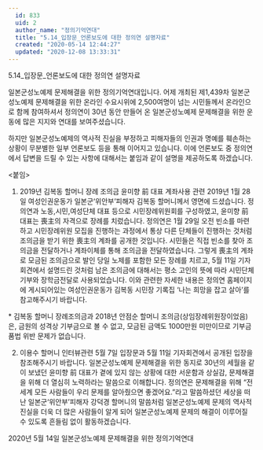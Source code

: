 ```yaml
---
  id: 833
  uid: 2
  author_name: "정의기억연대"
  title: "5.14_입장문_언론보도에 대한 정의연 설명자료"
  created: "2020-05-14 12:44:27"
  updated: "2020-12-08 13:33:31"
---
```

5.14_입장문_언론보도에 대한 정의연 설명자료


일본군성노예제 문제해결을 위한 정의기억연대입니다. 
어제 개최된 제1,439차 일본군성노예제 문제해결을 위한 온라인 수요시위에 2,500여명이 넘는 시민들께서 온라인으로 함께 참여하셔서 정의연이 30년 동안 만들어 온 일본군성노예제 문제해결을 위한 운동에 많은 지지와 연대를 보여주셨습니다. 

하지만 일본군성노예제의 역사적 진실을 부정하고 피해자들의 인권과 명예를 훼손하는 상황이 무분별한 일부 언론보도 등을 통해 이어지고 있습니다. 이에 언론보도 중 정의연에서 답변을 드릴 수 있는 사항에 대해서는 붙임과 같이 설명을 제공하도록 하겠습니다.

<붙임>
1. 2019년 김복동 할머니 장례 조의금 윤미향 前 대표 계좌사용 관련 
2019년 1월 28일 여성인권운동가 일본군‘위안부’피해자 김복동 할머니께서 영면에 드셨습니다. 정의연과 노동,시민,여성단체 대표 등으로 시민장례위원회를 구성하였고, 윤미향 前 대표는 喪主의 자격으로 장례를 치렀습니다. 
정의연은 1월 29일 오전 빈소를 마련하고 시민장례위원 모집을 진행하는 과정에서 통상 다른 단체들이 진행하는 것처럼 조의금을 받기 위한 喪主의 계좌를 공개한 것입니다. 시민들은 직접 빈소를 찾아 조의금을 전달하거나 계좌이체를 통해 조의금을 전달하였습니다. 
그렇게 喪主의 계좌로 모금된 조의금으로 발인 당일 노제를 포함한 모든 장례를 치르고, 5월 11일 기자회견에서 설명드린 것처럼 남은 조의금에 대해서는 평소 고인의 뜻에 따라 시민단체기부와 장학금전달로 사용되었습니다. 이와 관련한 자세한 내용은 정의연 홈페이지에 게시되어있는 여성인권운동가 김복동 시민장 기록집 ‘나는 희망을 잡고 살아’를 참고해주시기 바랍니다. 

\* 김복동 할머니 장례조의금과 2018년 안점순 할머니 조의금(상임장례위원장이었음)은, 금원의 성격상 기부금으로 볼 수 없고, 모금된 금액도 1000만원 미만이므로 기부금품법 위반 문제가 없습니다.

2. 이용수 할머니 인터뷰관련 
5월 7일 입장문과 5월 11일 기자회견에서 공개된 입장을 참조해주시기 바랍니다. 
일본군성노예제 문제해결을 위한 동지로 30년의 세월을 같이 보냈던 윤미향 前 대표가 곁에 있지 않는 상황에 대한 서운함과 상실감, 문제해결을 위해 더 열심히 노력하라는 말씀으로 이해합니다. 
정의연은 문제해결을 위해 “전 세계 모든 사람들이 우리 문제를 알아줬으면 좋겠어요.”라고 말씀하셨던 세상을 떠난 일본군‘위안부’피해자 강덕경 할머니의 말씀처럼 일본군성노예제 문제의 역사적 진실을 더욱 더 많은 사람들이 알게 되어 일본군성노예제 문제의 해결이 이루어질 수 있도록 흔들림 없이 활동하겠습니다.


2020년 5월 14일
일본군성노예제 문제해결을 위한 정의기억연대